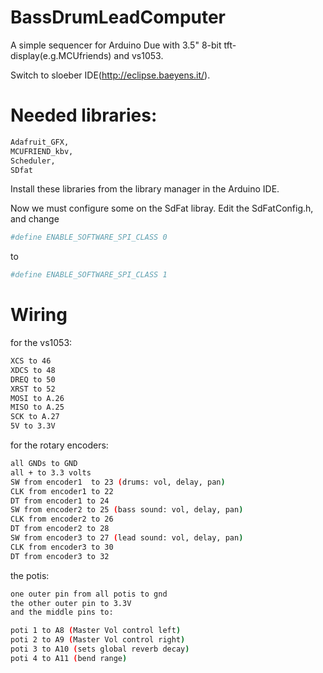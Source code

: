 # BassDrumLeadComputer

A simple sequencer for Arduino Due with 3.5" 8-bit tft-display(e.g.MCUfriends) and vs1053.

Switch to sloeber IDE(http://eclipse.baeyens.it/).


# Needed libraries:
```sh
Adafruit_GFX,
MCUFRIEND_kbv,
Scheduler,
SDfat
```
Install these libraries from the library manager in the Arduino IDE.

Now we must configure some on the SdFat libray. Edit the SdFatConfig.h, and change
```sh
#define ENABLE_SOFTWARE_SPI_CLASS 0
```
to
```sh
#define ENABLE_SOFTWARE_SPI_CLASS 1
```

# Wiring

for the vs1053:
```sh
XCS to 46
XDCS to 48
DREQ to 50
XRST to 52
MOSI to A.26
MISO to A.25
SCK to A.27
5V to 3.3V
```

for the rotary encoders:
```sh
all GNDs to GND
all + to 3.3 volts
SW from encoder1  to 23 (drums: vol, delay, pan)  
CLK from encoder1 to 22 
DT from encoder1 to 24 
SW from encoder2 to 25 (bass sound: vol, delay, pan)
CLK from encoder2 to 26 
DT from encoder2 to 28
SW from encoder3 to 27 (lead sound: vol, delay, pan)
CLK from encoder3 to 30 
DT from encoder3 to 32 
```

the potis:
```sh
one outer pin from all potis to gnd 
the other outer pin to 3.3V
and the middle pins to:
```
```sh
poti 1 to A8 (Master Vol control left)
poti 2 to A9 (Master Vol control right)
poti 3 to A10 (sets global reverb decay)
poti 4 to A11 (bend range)
```
